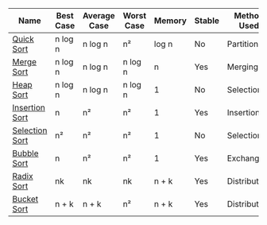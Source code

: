 | Name                | Best Case  | Average Case | Worst Case  | Memory | Stable | Method Used      | File Link                          |
|---------------------|------------|--------------|-------------|--------|--------|------------------|------------------------------------|
| [Quick Sort](#)      | n log n   | n log n      | n²          | log n | No     | Partitioning     | [quickSort.cpp](./quickSort.cpp)   |
| [Merge Sort](#)      | n log n   | n log n      | n log n     | n      | Yes    | Merging          | [mergeSort.cpp](./mergeSort.cpp)   |
| [Heap Sort](#)       | n log n   | n log n      | n log n     | 1      | No     | Selection        | [heapSort.cpp](./heapSort.cpp)     |
| [Insertion Sort](#)  | n         | n²           | n²          | 1      | Yes    | Insertion        | [insertionSort.cpp](./insertionSort.cpp) |
| [Selection Sort](#)  | n²        | n²           | n²          | 1      | No     | Selection        | [selectionSort.cpp](./selectionSort.cpp) |
| [Bubble Sort](#)     | n         | n²           | n²          | 1      | Yes    | Exchanging       | [bubbleSort.cpp](./bubbleSort.cpp) |
| [Radix Sort](#)      | nk        | nk           | nk          | n + k  | Yes    | Distribution     | [radixSort.cpp](./radixSort.cpp)   |
| [Bucket Sort](#)     | n + k     | n + k        | n²          | n + k  | Yes    | Distribution     | [bucketSort.cpp](./bucketSort.cpp) |
